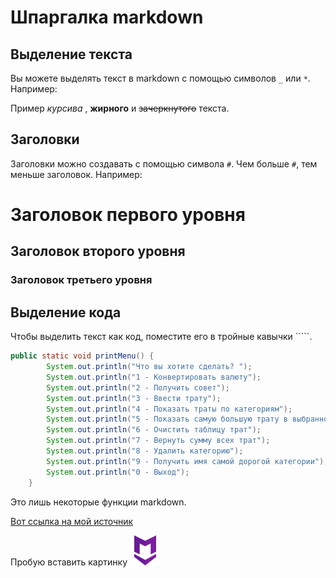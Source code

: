 
# Шпаргалка markdown

## Выделение текста

Вы можете выделять текст в markdown с помощью символов `_` или `*`. Например:

Пример _курсива_ , **жирного** и ~~зачеркнутого~~ текста.

## Заголовки

Заголовки можно создавать с помощью символа `#`. Чем больше `#`, тем меньше заголовок. Например:

# Заголовок первого уровня
## Заголовок второго уровня
### Заголовок третьего уровня

## Выделение кода

Чтобы выделить текст как код, поместите его в тройные кавычки `````. 

```java
public static void printMenu() {
        System.out.println("Что вы хотите сделать? ");
        System.out.println("1 - Конвертировать валюту");
        System.out.println("2 - Получить совет");
        System.out.println("3 - Ввести трату");
        System.out.println("4 - Показать траты по категориям");
        System.out.println("5 - Показать самую большую трату в выбранной категории");
        System.out.println("6 - Очистить таблицу трат");
        System.out.println("7 - Вернуть сумму всех трат");
        System.out.println("8 - Удалить категорию");
        System.out.println("9 - Получить имя самой дорогой категории");
        System.out.println("0 - Выход");
    }
```
Это лишь некоторые функции markdown.

[Вот ссылка на мой источник](https://javarush.com "Сайт джавараш")

Пробую вставить картинку
![alt-текст](https://github.com/adam-p/markdown-here/raw/master/src/common/images/icon48.png "Текст заголовка логотипа 1")

